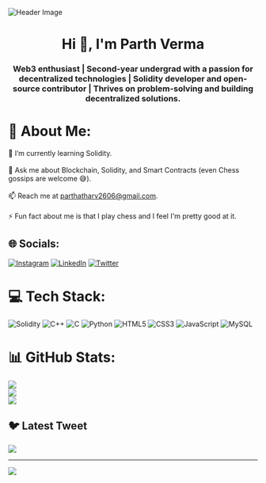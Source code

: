 ![Header Image](relative/path/to/your/image.png)
<h1 align="center">Hi 👋, I'm Parth Verma</h1>
<h3 align="center">Web3 enthusiast | Second-year undergrad with a passion for decentralized technologies | Solidity developer and open-source contributor | Thrives on problem-solving and building decentralized solutions.</h3>

# 💫 About Me:
🌱 I’m currently learning Solidity.<br><br>💬 Ask me about Blockchain, Solidity, and Smart Contracts (even Chess gossips are welcome 😅).<br><br>📫 Reach me at parthatharv2606@gmail.com.<br><br>⚡ Fun fact about me is that I play chess and I feel I'm pretty good at it.<br>


## 🌐 Socials:
[![Instagram](https://img.shields.io/badge/Instagram-%23E4405F.svg?logo=Instagram&logoColor=white)](https://instagram.com/vparth9) [![LinkedIn](https://img.shields.io/badge/LinkedIn-%230077B5.svg?logo=linkedin&logoColor=white)](https://linkedin.com/in/https://www.linkedin.com/in/parthverma-/) [![Twitter](https://img.shields.io/badge/Twitter-%231DA1F2.svg?logo=Twitter&logoColor=white)](https://twitter.com/verma_parth79) 

# 💻 Tech Stack:
![Solidity](https://img.shields.io/badge/Solidity-%23363636.svg?style=for-the-badge&logo=solidity&logoColor=white) ![C++](https://img.shields.io/badge/c++-%2300599C.svg?style=for-the-badge&logo=c%2B%2B&logoColor=white) ![C](https://img.shields.io/badge/c-%2300599C.svg?style=for-the-badge&logo=c&logoColor=white) ![Python](https://img.shields.io/badge/python-3670A0?style=for-the-badge&logo=python&logoColor=ffdd54) ![HTML5](https://img.shields.io/badge/html5-%23E34F26.svg?style=for-the-badge&logo=html5&logoColor=white) ![CSS3](https://img.shields.io/badge/css3-%231572B6.svg?style=for-the-badge&logo=css3&logoColor=white) ![JavaScript](https://img.shields.io/badge/javascript-%23323330.svg?style=for-the-badge&logo=javascript&logoColor=%23F7DF1E) ![MySQL](https://img.shields.io/badge/mysql-%2300f.svg?style=for-the-badge&logo=mysql&logoColor=white)
# 📊 GitHub Stats:
![](https://github-readme-stats.vercel.app/api?username=infoparth&theme=dark&hide_border=false&include_all_commits=true&count_private=true)<br/>
![](https://github-readme-streak-stats.herokuapp.com/?user=infoparth&theme=dark&hide_border=false)<br/>
![](https://github-readme-stats.vercel.app/api/top-langs/?username=infoparth&theme=dark&hide_border=false&include_all_commits=true&count_private=true&layout=compact)

## 🐦 Latest Tweet
[![](https://gtce.itsvg.in/api?username=verma_parth79)](https://github.com/VishwaGauravIn/github-twitter-card-embed)

---
[![](https://visitcount.itsvg.in/api?id=infoparth&icon=0&color=0)](https://visitcount.itsvg.in)

<!-- Proudly created with GPRM ( https://gprm.itsvg.in ) -->
